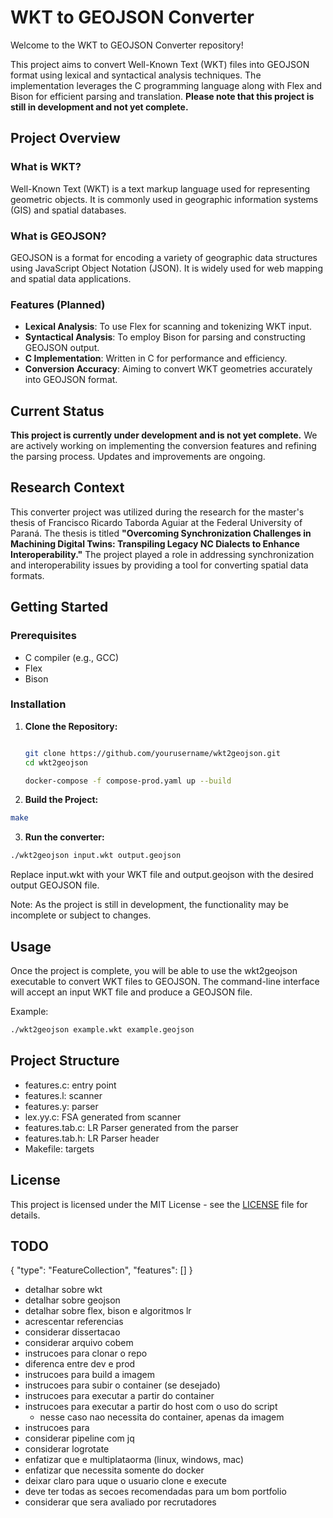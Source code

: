 # WKT to GEOJSON Converter

Welcome to the WKT to GEOJSON Converter repository!

This project aims to convert Well-Known Text (WKT) files into GEOJSON format using lexical and syntactical analysis techniques. The implementation leverages the C programming language along with Flex and Bison for efficient parsing and translation. **Please note that this project is still in development and not yet complete.**

## Project Overview

### What is WKT?

Well-Known Text (WKT) is a text markup language used for representing geometric objects. It is commonly used in geographic information systems (GIS) and spatial databases.

### What is GEOJSON?

GEOJSON is a format for encoding a variety of geographic data structures using JavaScript Object Notation (JSON). It is widely used for web mapping and spatial data applications.

### Features (Planned)

- **Lexical Analysis**: To use Flex for scanning and tokenizing WKT input.
- **Syntactical Analysis**: To employ Bison for parsing and constructing GEOJSON output.
- **C Implementation**: Written in C for performance and efficiency.
- **Conversion Accuracy**: Aiming to convert WKT geometries accurately into GEOJSON format.

## Current Status

**This project is currently under development and is not yet complete.** We are actively working on implementing the conversion features and refining the parsing process. Updates and improvements are ongoing.

## Research Context

This converter project was utilized during the research for the master's thesis of Francisco Ricardo Taborda Aguiar at the Federal University of Paraná. The thesis is titled **"Overcoming Synchronization Challenges in Machining Digital Twins: Transpiling Legacy NC Dialects to Enhance Interoperability."** The project played a role in addressing synchronization and interoperability issues by providing a tool for converting spatial data formats.

## Getting Started

### Prerequisites

- C compiler (e.g., GCC)
- Flex
- Bison

### Installation

1. **Clone the Repository:**

   ```bash

   git clone https://github.com/yourusername/wkt2geojson.git
   cd wkt2geojson

   docker-compose -f compose-prod.yaml up --build

   ```

2. **Build the Project:**

  ```bash
  make
  ```

3. **Run the converter:**

  ```bash
  ./wkt2geojson input.wkt output.geojson
  ```

Replace input.wkt with your WKT file and output.geojson with the desired output GEOJSON file.

Note: As the project is still in development, the functionality may be incomplete or subject to changes.

## Usage

Once the project is complete, you will be able to use the wkt2geojson executable to convert WKT files to GEOJSON. The command-line interface will accept an input WKT file and produce a GEOJSON file.

Example:

```bash
./wkt2geojson example.wkt example.geojson
```

## Project Structure

- features.c: entry point
- features.l: scanner
- features.y: parser
- lex.yy.c: FSA generated from scanner
- features.tab.c: LR Parser generated from the parser
- features.tab.h: LR Parser header
- Makefile: targets

## License

This project is licensed under the MIT License - see the [LICENSE](LICENSE) file for details.

## TODO

{
"type": "FeatureCollection",
"features": []
}

- detalhar sobre wkt
- detalhar sobre geojson
- detalhar sobre flex, bison e algoritmos lr
- acrescentar referencias
- considerar dissertacao
- considerar arquivo cobem
- instrucoes para clonar o repo
- diferenca entre dev e prod
- instrucoes para build a imagem
- instrucoes para subir o container (se desejado)
- instrucoes para executar a partir do container
- instrucoes para executar a partir do host com o uso do script
  - nesse caso nao necessita do container, apenas da imagem
- instrucoes para
- considerar pipeline com jq
- considerar logrotate
- enfatizar que e multiplataorma (linux, windows, mac)
- enfatizar que necessita somente do docker
- deixar claro para uque o usuario clone e execute
- deve ter todas as secoes recomendadas para um bom portfolio
- considerar que sera avaliado por recrutadores
